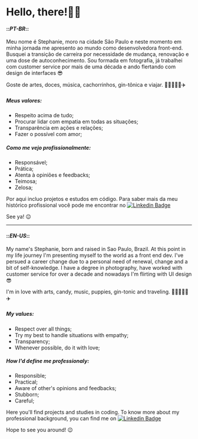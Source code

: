 # Hello, there!:wave::blush: 

#### ::_PT-BR_::

Meu nome é Stephanie, moro na cidade São Paulo e neste momento em minha jornada me apresento ao mundo como desenvolvedora front-end. Busquei a transição de carreira por necessidade de mudança, renovação e uma dose de autoconhecimento.
Sou formada em fotografia, já trabalhei com customer service por mais de uma década e ando flertando com design de interfaces :sunglasses:

Goste de artes, doces, música, cachorrinhos, gin-tônica e viajar. :art::chocolate_bar::guitar::dog::tropical_drink::airplane:

##### Meus valores:

- Respeito acima de tudo;
- Procurar lidar com empatia em todas as situações;
- Transparência em ações e relações;
- Fazer o possível com amor;

##### Como me vejo profissionalmente:

- Responsável;
- Prática;
- Atenta à opiniões e feedbacks;
- Teimosa;
- Zelosa;

Por aqui incluo projetos e estudos em código. Para saber mais da meu histórico profissional você pode me encontrar no [![Linkedin Badge](https://img.shields.io/badge/-LinkedIn-blue?style=flat-square&logo=Linkedin&logoColor=white&link=https://www.linkedin.com/in/stephaniedias)](https://www.linkedin.com/in/stephaniedias)

See ya! :wink:
______________________________________________________________________________


#### ::_EN-US_::

My name's Stephanie, born and raised in Sao Paulo, Brazil. At this point in my life journey I'm presenting myself to the world as a front end dev. I've persued a career change due to a personal need of renewal, change and a bit of self-knowledge.
I have a degree in photography, have worked with customer service for over a decade and nowadays I'm flirting with UI design :sunglasses:

I'm in love with arts, candy, music, puppies, gin-tonic and traveling. :art::chocolate_bar::guitar::dog::tropical_drink::airplane:

##### My values:

- Respect over all things;
- Try my best to handle situations with empathy;
- Transparency;
- Whenever possible, do it with love;

##### How I'd define me professionaly:

- Responsible;
- Practical;
- Aware of other's opinions and feedbacks;
- Stubborn;
- Careful;

Here you'll find projects and studies in coding. To know more about my professional background, you can find me on [![Linkedin Badge](https://img.shields.io/badge/-LinkedIn-blue?style=flat-square&logo=Linkedin&logoColor=white&link=https://www.linkedin.com/in/stephaniedias)](https://www.linkedin.com/in/stephaniedias)

Hope to see you around!  :wink:
